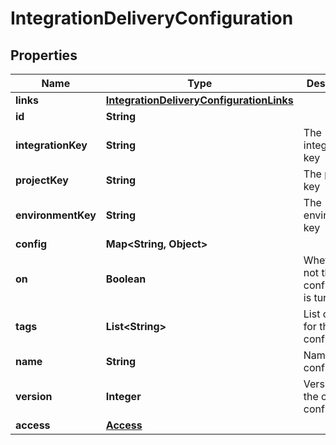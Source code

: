 

# IntegrationDeliveryConfiguration


## Properties

| Name | Type | Description | Notes |
|------------ | ------------- | ------------- | -------------|
|**links** | [**IntegrationDeliveryConfigurationLinks**](IntegrationDeliveryConfigurationLinks.md) |  |  |
|**id** | **String** |  |  |
|**integrationKey** | **String** | The integration key |  |
|**projectKey** | **String** | The project key |  |
|**environmentKey** | **String** | The environment key |  |
|**config** | **Map&lt;String, Object&gt;** |  |  |
|**on** | **Boolean** | Whether or not the configuration is turned on |  |
|**tags** | **List&lt;String&gt;** | List of tags for this configuration |  |
|**name** | **String** | Name of the configuration |  |
|**version** | **Integer** | Version of the current configuration |  |
|**access** | [**Access**](Access.md) |  |  [optional] |



